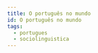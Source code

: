 ```yaml
---
title: O português no mundo
id: O português no mundo
tags:
  - portugues
  - sociolinguistica
---
```


